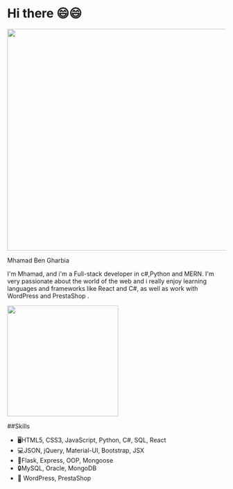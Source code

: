# Hi there 😄😄


<img src="https://media-exp1.licdn.com/dms/image/C4D16AQHxhnV3KpyC5A/profile-displaybackgroundimage-shrink_350_1400/0/1663432548575?e=1670457600&v=beta&t=4QA7cUvXiQPF4r-Td1hNCCkbyztf4QyxwxN7Q_j_a7w" width="512" />

Mhamad Ben Gharbia

I'm Mhamad, and i'm a Full-stack developer in c#,Python and MERN. I'm very passionate about the world of the web and i really enjoy learning languages and frameworks like React and C#, as well as work with WordPress and PrestaShop .


<img src="https://user-images.githubusercontent.com/82448729/194268811-a6c2e7f7-e616-4633-8800-573d17e22e05.gif" width="256" />

##Skills 
<ul>
  <li>🖥️HTML5, CSS3, JavaScript, Python, C#, SQL, React</li>
  <li>💻JSON, jQuery, Material-UI, Bootstrap, JSX</li>
  <li>📱Flask, Express, OOP, Mongoose</li>
  <li>🔒MySQL, Oracle, MongoDB</li>
  <li>🧿 WordPress, PrestaShop</li>
</ul>
 


